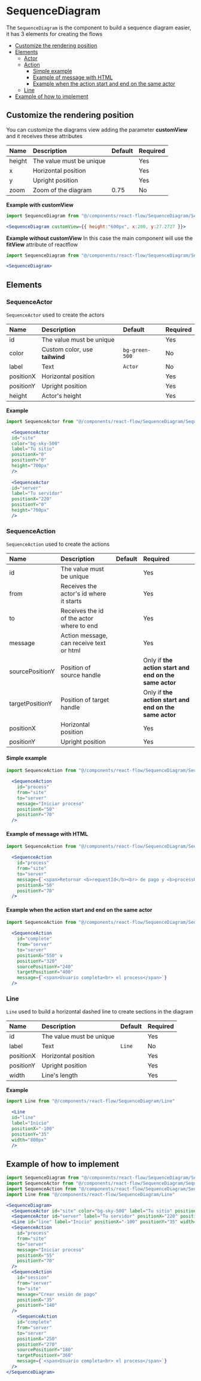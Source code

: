 # SequenceDiagram

The `SequenceDiagram` is the component to build a sequence diagram easier, it has 3 elements for creating the flows

- [Customize the rendering position](#customize-the-rendering-position)
- [Elements](#elements)
  - [Actor](#sequenceactor)
  - [Action](#sequenceaction)
    - [Simple example](#simple-example)
    - [Example of message with HTML](#example-of-message-with-html)
    - [Example when the action start and end on the same actor](#example-when-the-action-start-and-end-on-the-same-actor)
  - [Line](#line)
- [Example of how to implement](#example-of-how-to-implement)

## Customize the rendering position

You can customize the diagrams view adding the parameter **customView** and it receives these attributes 

| Name | Description | Default | Required|
| :--- | :--- | :--- | :--- |
| height | The value must be unique || Yes |
| x | Horizontal position || Yes |
| y | Upright position || Yes |
| zoom | Zoom of the diagram | 0.75 | No |

**Example with customView**
```jsx
import SequenceDiagram from "@/components/react-flow/SequenceDiagram/SequenceDiagram"

<SequenceDiagram customView={{ height:"600px", x:200, y:27.2727 }}>
```
**Example without customView**
In this case the main component will use the **fitView** attribute of reactflow

```jsx
import SequenceDiagram from "@/components/react-flow/SequenceDiagram/SequenceDiagram"

<SequenceDiagram>
```
## Elements

### SequenceActor

`SequenceActor` used to create the actors 

| Name | Description | Default | Required|
| :--- | :--- | :--- | :--- |
| id | The value must be unique || Yes |
| color       | Custom color, use **tailwind** | `bg-green-500` | No |
| label       | Text | `Actor` | No |
| positionX | Horizontal position || Yes |
| positionY | Upright position || Yes |
| height      | Actor's height || Yes |

**Example**
```jsx
import SequenceActor from "@/components/react-flow/SequenceDiagram/SequenceActor"

  <SequenceActor 
  id="site" 
  color="bg-sky-500" 
  label="Tu sitio" 
  positionX="0" 
  positionY="0" 
  height="700px" 
  />
  
  <SequenceActor 
  id="server" 
  label="Tu servidor" 
  positionX="220" 
  positionY="0" 
  height="700px" 
  />

```

### SequenceAction
`SequenceAction` used to create the actions

| Name | Description | Default | Required|
| :--- | :--- | :--- | :--- |
| id | The value must be unique || Yes |
| from | Receives the actor's id where it starts ||Yes |
| to | Receives the id of the actor where to end || Yes |
| message | Action message, can receive text or html || Yes |
| sourcePositionY | Position of source handle || Only if **the action start and end on the same actor** |
| targetPositionY | Position of target handle || Only if **the action start and end on the same actor**|
| positionX | Horizontal position || Yes |
| positionY | Upright position || Yes |

#### Simple example
```jsx
import SequenceAction from "@/components/react-flow/SequenceDiagram/SequenceAction"

  <SequenceAction 
    id="process"
    from="site" 
    to="server" 
    message="Iniciar proceso" 
    positionX="50" 
    positionY="70" 
  />
```

#### Example of message with HTML
```jsx
import SequenceAction from "@/components/react-flow/SequenceDiagram/SequenceAction"

  <SequenceAction 
    id="process"
    from="site" 
    to="server" 
    message={`<span>Retornar <b>requestId</b><br> de pago y <b>processUrl</b></span>`} 
    positionX="50" 
    positionY="70" 
  />
```

#### Example when the action start and end on the same actor

```jsx
import SequenceAction from "@/components/react-flow/SequenceDiagram/SequenceAction"

  <SequenceAction 
    id="complete"
    from="server" 
    to="server"
    positionX="550" v
    positionY="320" 
    sourcePositionY="240"
    targetPositionY="400"
    message={`<span>Usuario completa<br> el proceso</span>`} 
  />
```

### Line

`Line` used to build a horizontal dashed line to create sections in the diagram

| Name | Description | Default | Required|
| :--- | :--- | :--- | :--- |
| id | The value must be unique || Yes |
| label       | Text | `Line` | No |
| positionX | Horizontal position || Yes |
| positionY | Upright position || Yes |
| width      | Line's length || Yes |

**Example**
```jsx
import Line from "@/components/react-flow/SequenceDiagram/Line"

  <Line 
  id="line" 
  label="Inicio" 
  positionX="-100" 
  positionY="35" 
  width="800px" 
  />
```
## Example of how to implement

```jsx
import SequenceDiagram from "@/components/react-flow/SequenceDiagram/SequenceDiagram"
import SequenceActor from "@/components/react-flow/SequenceDiagram/SequenceActor"
import SequenceAction from "@/components/react-flow/SequenceDiagram/SequenceAction"
import Line from "@/components/react-flow/SequenceDiagram/Line"

<SequenceDiagram> 
  <SequenceActor id="site" color="bg-sky-500" label="Tu sitio" positionX="0" positionY="0" height="400px" />
  <SequenceActor id="server" label="Tu servidor" positionX="220" positionY="0" height="400px" />
  <Line id="line" label="Inicio" positionX="-100" positionY="35" width="500px" />
  <SequenceAction 
    id="process"
    from="site" 
    to="server" 
    message="Iniciar proceso" 
    positionX="55" 
    positionY="70" 
  />
  <SequenceAction 
    id="session"  
    from="server" 
    to="site" 
    message="Crear sesión de pago" 
    positionX="35" 
    positionY="140" 
  />
    <SequenceAction 
    id="complete"
    from="server" 
    to="server"
    positionX="250" 
    positionY="270" 
    sourcePositionY="180"
    targetPositionY="360"
    message={`<span>Usuario completa<br> el proceso</span>`} 
  />
</SequenceDiagram>
```